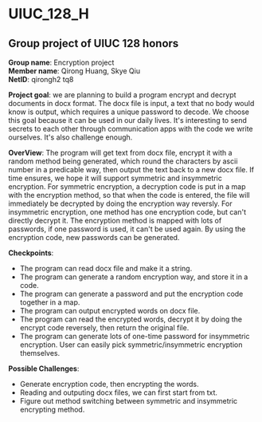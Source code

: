 # UIUC_128_H
## Group project of UIUC 128 honors

**Group name**: Encryption project <br/>
**Member name**: Qirong Huang, Skye Qiu <br/>
**NetID**: qirongh2 tq8 <br/>

**Project goal**: we are planning to build a program encrypt and decrypt documents in docx format. The docx file is input, a text that no body would know is output, which requires a unique password to decode. We choose this goal because it can be used in our daily lives. It's interesting to send secrets to each other through communication apps with the code we write ourselves. It's also challenge enough. 

**OverView**: The program will get text from docx file, encrypt it with a random method being generated, which round the characters by ascii number in a predicable way, then output the text back to a new docx file. If time ensures, we hope it will support symmetric and insymmetric encryption. For symmetric encryption, a decryption code is put in a map with the encryption method, so that when the code is entered, the file will immediately be decrypted by doing the encryption way reversly. For insymmetric encryption, one method has one encryption code, but can't directly decrypt it. The encryption method is mapped with lots of passwords, if one password is used, it can't be used again. By using the encryption code, new passwords can be generated. 

**Checkpoints**:
- The program can read docx file and make it a string.
- The program can generate a random encryption way, and store it in a code.
- The program can generate a password and put the encryption code together in a map.
- The program can output encrypted words on docx file.
- The program can read the encrypted words, decrypt it by doing the encrypt code reversely, then return the original file. 
- The program can generate lots of one-time password for insymmetric encryption. User can easily pick symmetric/insymmetric encryption themselves.

**Possible Challenges**:
- Generate encryption code, then encrypting the words.
- Reading and outputing docx files, we can first start from txt. 
- Figure out method switching between symmetric and insymmetric encrypting method. 
